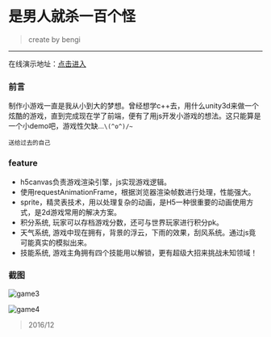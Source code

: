 # 是男人就杀一百个怪
>   create by bengi
- - -

在线演示地址：[点击进入](https://w771854332.github.io/)
### 前言
制作小游戏一直是我从小到大的梦想。曾经想学c++去，用什么unity3d来做一个炫酷的游戏，直到完成现在学了前端，便有了用js开发小游戏的想法。这只能算是一个小demo吧，游戏性欠缺...`\(^o^)/~`

    送给过去的自己
### feature
- h5canvas负责游戏渲染引擎，js实现游戏逻辑。
- 使用requestAnimationFrame，根据浏览器渲染帧数进行处理，性能强大。
- sprite，精灵表技术，用以处理复杂的动画，是H5一种很重要的动画使用方式，是2d游戏常用的解决方案。
- 积分系统, 玩家可以存档游戏分数，还可与世界玩家进行积分pk。
- 天气系统, 游戏中现在拥有，背景的浮云，下雨的效果，刮风系统。通过js竟可能真实的模拟出来。
- 技能系统, 游戏主角拥有四个技能用以解锁，更有超级大招来挑战未知领域！

### 截图

![game3](http://blog.bengiw.com:3000/screenshot/game_big.png)

![game4](http://blog.bengiw.com:3000/screenshot/startpage.png)
>   2016/12
